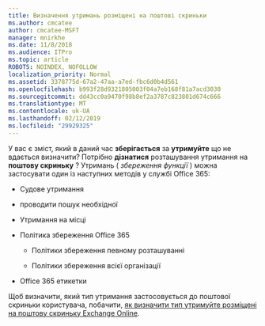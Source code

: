 ```yaml
---
title: Визначення утримань розміщені на поштові скриньки
ms.author: cmcatee
author: cmcatee-MSFT
manager: mnirkhe
ms.date: 11/8/2018
ms.audience: ITPro
ms.topic: article
ROBOTS: NOINDEX, NOFOLLOW
localization_priority: Normal
ms.assetid: 3378775d-67a2-47aa-a7ed-fbc6d0b4d561
ms.openlocfilehash: b993f28d9321805003f04a7eb168f81a7acd3030
ms.sourcegitcommit: dd43cc0a9470f98b8ef2a3787c823801d674c666
ms.translationtype: MT
ms.contentlocale: uk-UA
ms.lasthandoff: 02/12/2019
ms.locfileid: "29929325"
---
```

У вас є зміст, який в даний час **зберігається** за **утримуйте** що не вдається визначити? Потрібно **дізнатися** розташування утримання на **поштову скриньку** ? Утримань ( *збереження функції* ) можна застосувати один із наступних методів у службі Office 365: 
  
- Судове утримання 
    
- проводити пошук необхідної
    
- Утримання на місці
    
- Політика збереження Office 365 
    
  - Політики збереження певному розташуванні
    
  - Політики збереження всієї організації
    
- Office 365 етикетки
    
Щоб визначити, який тип утримання застосовується до поштової скриньки користувача, побачити, [як визначити тип утримуйте розміщені на поштову скриньку Exchange Online](https://docs.microsoft.com/office365/securitycompliance/identify-a-hold-on-an-exchange-online-mailbox).
  

